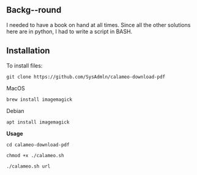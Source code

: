 **Backg--round**
--
I needed to have a book on hand at all times. Since all the other solutions here are in python, I had to write a script in BASH.

**Installation**
--
To install files:
`````
git clone https://github.com/SysAdmln/calameo-download-pdf
`````
MacOS
`````
brew install imagemagick
`````
Debian
`````
apt install imagemagick
`````
**Usage**
`````
cd calameo-download-pdf
`````
`````
chmod +x ./calameo.sh
`````
`````
./calameo.sh url
`````
